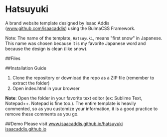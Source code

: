 # Hatsuyuki

A brand website template designed by Isaac Addis (www.github.com/isaacaddis) using the BulmaCSS Framework.

Note: The name of the template, `Hatsuyuki`, means "first snow" in Japanese. This name was chosen because it is my favorite Japanese word and because the design is clean (like snow).

##Files

##Installation Guide

1. Clone the repository or download the repo as a ZIP file (remember to extract the folder)
2. Open index.html in your browser

**Note**: Open the folder in your favorite text editor (ex: Sublime Text, Notepad++. Notepad is fine too.). The entire template is heavily commented, so as you customize your information, it is a good practice to remove these comments as you go.

##Demo
Please visit www.isaacaddis.github.io/hatsuyuki [isaacaddis.github.io](www.isaacaddis21/hatsuyuki)



